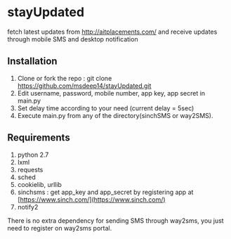 # stayUpdated
fetch latest updates from http://aitplacements.com/ and receive updates through mobile SMS and desktop notification

## Installation

 1. Clone or fork the repo : git clone https://github.com/msdeep14/stayUpdated.git
 2. Edit username, password, mobile number, app key, app secret in main.py
 3. Set delay time according to your need (current delay = 5sec)
 4. Execute main.py from any of the directory(sinchSMS or way2SMS).

## Requirements
  1. python 2.7
  2. lxml
  3. requests
  4. sched
  5. cookielib, urllib
  6. sinchsms : get app_key and app_secret by registering app at [https://www.sinch.com/](https://www.sinch.com/)
  7. notify2
  
  There is no extra dependency for sending SMS through way2sms, you just need to register on way2sms portal.

